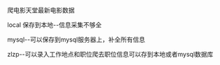 爬电影天堂最新电影数据

local  保存到本地--信息采集不够全

mysql--可以保存到mysql服务器上，补全所有信息

zlzp--可以录入工作地点和职位爬去职位信息可以存到本地或者mysql数据库
